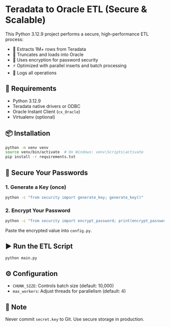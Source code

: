 # Teradata to Oracle ETL (Secure & Scalable)

This Python 3.12.9 project performs a secure, high-performance ETL process:
- 🔄 Extracts 1M+ rows from Teradata
- 🧹 Truncates and loads into Oracle
- 🔐 Uses encryption for password security
- ⚡ Optimized with parallel inserts and batch processing
- 📜 Logs all operations

## 🔧 Requirements

- Python 3.12.9
- Teradata native drivers or ODBC
- Oracle Instant Client (`cx_Oracle`)
- Virtualenv (optional)

## 📦 Installation

```bash
python -m venv venv
source venv/bin/activate  # On Windows: venv\Scripts\activate
pip install -r requirements.txt
```

## 🔐 Secure Your Passwords

### 1. Generate a Key (once)

```bash
python -c "from security import generate_key; generate_key()"
```

### 2. Encrypt Your Password

```bash
python -c "from security import encrypt_password; print(encrypt_password('YourPassword123'))"
```

Paste the encrypted value into `config.py`.

## ▶️ Run the ETL Script

```bash
python main.py
```

## ⚙️ Configuration

- `CHUNK_SIZE`: Controls batch size (default: 10,000)
- `max_workers`: Adjust threads for parallelism (default: 4)

## 📢 Note

Never commit `secret.key` to Git. Use secure storage in production.
